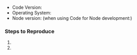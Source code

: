 <!-- 
Should this issue be filed against an extension or a related project?
       see: https://github.com/Microsoft/vscode/wiki/Related-Projects
Can you reproduce the issue without having any extensions installed?
       launch with: --disable-extensions) -->

- Code Version:
- Operating System:
- Node version:  (when using Code for Node development:)

### Steps to Reproduce
1. 
2. 
